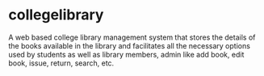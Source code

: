 # collegelibrary
A web based college library management system that stores the details of the books available in the library and facilitates all the necessary options used by students as well as library members, admin like add book, edit book, issue, return, search, etc.
